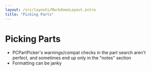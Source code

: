 ```yaml
---
layout: /src/layouts/MarkdownLayout.astro
title: "Picking Parts"
---
```

# Picking Parts

* PCPartPicker's warnings/compat checks in the part search aren't perfect, and sometimes end up only in the "notes" section
* Formatting can be janky
